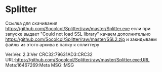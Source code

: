 # Splitter

Ссылка для скачивания https://github.com/Socolcol/Splitter/raw/master/Splitter.exe
если при запуске выдает "Could not load SSL library" качаем дополнительно https://github.com/Socolcol/Splitter/raw/master/SSL2.zip
и закидываем файлы из этого архива в папку к сплиттеру


Ver:Ver. 2.3:Ver
CRC32:79631AD3:CRC32
URL:https://github.com/Socolcol/Splitter/raw/master/Splitter.exe:URL
Meta:16467269:Meta
MSG::MSG
